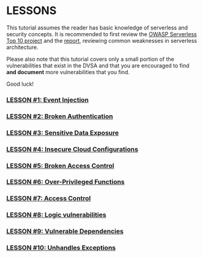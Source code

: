 # LESSONS
This tutorial assumes the reader has basic knowledge of serverless and security concepts. It is recommended to first review the [OWASP Serverless Top 10 project](https://www.owasp.org/index.php?title=OWASP_Serverless_Top_10_Project) and the [report](https://github.com/OWASP/Serverless-Top-10-Project/), reviewing common weaknesses in serverless architecture.

Please also note that this tutorial covers only a small portion of the vulnerabilities that exist in the DVSA and that you are encouraged to find **and document** more vulnerabilities that you find.

Good luck!


### [LESSON #1: Event Injection](LESSONS/LESSON_01.md)
### [LESSON #2: Broken Authentication](LESSONS/LESSON_02.md)
### [LESSON #3: Sensitive Data Exposure](LESSONS/LESSON_03.md)
### [LESSON #4: Insecure Cloud Configurations](LESSONS/LESSON_04.md)
### [LESSON #5: Broken Access Control](LESSONS/LESSON_05.md)
### [LESSON #6: Over-Privileged Functions](LESSONS/LESSON_06.md)
### [LESSON #7: Access Control ](LESSONS/LESSON_07.md)
### [LESSON #8: Logic vulnerabilities](LESSONS/LESSON_08.md)
### [LESSON #9: Vulnerable Dependencies](LESSONS/LESSON_09.md)
### [LESSON #10: Unhandles Exceptions](LESSONS/LESSON_10.md)
